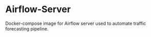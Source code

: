 # Airflow-Server
Docker-compose image for Airflow server used to automate traffic forecasting pipeline.
